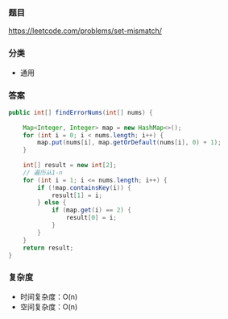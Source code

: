 ### 题目
https://leetcode.com/problems/set-mismatch/

### 分类
* 通用

### 答案
```java
public int[] findErrorNums(int[] nums) {
    
    Map<Integer, Integer> map = new HashMap<>();
    for (int i = 0; i < nums.length; i++) {
        map.put(nums[i], map.getOrDefault(nums[i], 0) + 1);
    }
    
    int[] result = new int[2];
    // 遍历从1-n
    for (int i = 1; i <= nums.length; i++) {
        if (!map.containsKey(i)) {
            result[1] = i;
        } else {
            if (map.get(i) == 2) {
                result[0] = i;
            }
        }
    }
    return result;
}
```

### 复杂度
* 时间复杂度：O(n)
* 空间复杂度：O(n)
